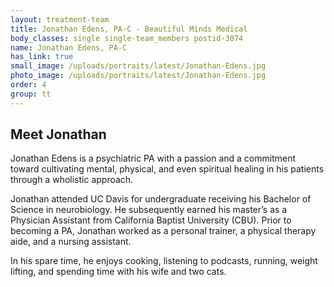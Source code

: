 ```yaml
---
layout: treatment-team
title: Jonathan Edens, PA-C - Beautiful Minds Medical
body_classes: single single-team_members postid-3074
name: Jonathan Edens, PA-C
has_link: true
small_image: /uploads/portraits/latest/Jonathan-Edens.jpg
photo_image: /uploads/portraits/latest/Jonathan-Edens.jpg
order: 4
group: tt
---
```


## Meet Jonathan


Jonathan Edens is a psychiatric PA with a passion and a commitment toward cultivating mental, physical, and even spiritual healing in his patients through a wholistic approach. 

Jonathan attended UC Davis for undergraduate receiving his Bachelor of Science in neurobiology. He subsequently earned his master’s as a Physician Assistant from California Baptist University (CBU). Prior to becoming a PA, Jonathan worked as a personal trainer, a physical therapy aide, and a nursing assistant.

In his spare time, he enjoys cooking, listening to podcasts, running, weight lifting, and spending time with his wife and two cats.